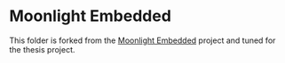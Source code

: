 # Moonlight Embedded

This folder is forked from the [Moonlight Embedded](https://github.com/moonlight-stream/moonlight-embedded) project and tuned for the thesis project.
